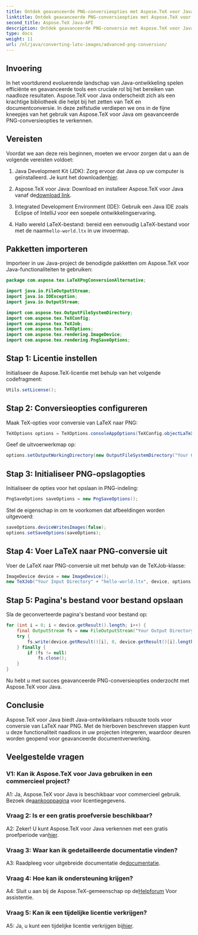 ```yaml
---
title: Ontdek geavanceerde PNG-conversieopties met Aspose.TeX voor Java
linktitle: Ontdek geavanceerde PNG-conversieopties met Aspose.TeX voor Java
second_title: Aspose.TeX Java-API
description: Ontdek geavanceerde PNG-conversie met Aspose.TeX voor Java. Een uitgebreide tutorial over conversie van LaTeX naar PNG.
type: docs
weight: 11
url: /nl/java/converting-lato-images/advanced-png-conversion/
---
```

## Invoering

In het voortdurend evoluerende landschap van Java-ontwikkeling spelen efficiënte en geavanceerde tools een cruciale rol bij het bereiken van naadloze resultaten. Aspose.TeX voor Java onderscheidt zich als een krachtige bibliotheek die helpt bij het zetten van TeX en documentconversie. In deze zelfstudie verdiepen we ons in de fijne kneepjes van het gebruik van Aspose.TeX voor Java om geavanceerde PNG-conversieopties te verkennen.

## Vereisten

Voordat we aan deze reis beginnen, moeten we ervoor zorgen dat u aan de volgende vereisten voldoet:

1.  Java Development Kit (JDK): Zorg ervoor dat Java op uw computer is geïnstalleerd. Je kunt het downloaden[hier](https://www.oracle.com/java/technologies/javase-downloads.html).

2.  Aspose.TeX voor Java: Download en installeer Aspose.TeX voor Java vanaf de[download link](https://releases.aspose.com/tex/java/).

3. Integrated Development Environment (IDE): Gebruik een Java IDE zoals Eclipse of IntelliJ voor een soepele ontwikkelingservaring.

4.  Hallo wereld LaTeX-bestand: bereid een eenvoudig LaTeX-bestand voor met de naam`hello-world.ltx` in uw invoermap.

## Pakketten importeren

Importeer in uw Java-project de benodigde pakketten om Aspose.TeX voor Java-functionaliteiten te gebruiken:

```java
package com.aspose.tex.LaTeXPngConversionAlternative;

import java.io.FileOutputStream;
import java.io.IOException;
import java.io.OutputStream;

import com.aspose.tex.OutputFileSystemDirectory;
import com.aspose.tex.TeXConfig;
import com.aspose.tex.TeXJob;
import com.aspose.tex.TeXOptions;
import com.aspose.tex.rendering.ImageDevice;
import com.aspose.tex.rendering.PngSaveOptions;
```

## Stap 1: Licentie instellen

Initialiseer de Aspose.TeX-licentie met behulp van het volgende codefragment:

```java
Utils.setLicense();
```

## Stap 2: Conversieopties configureren

Maak TeX-opties voor conversie van LaTeX naar PNG:

```java
TeXOptions options = TeXOptions.consoleAppOptions(TeXConfig.objectLaTeX());
```

Geef de uitvoerwerkmap op:

```java
options.setOutputWorkingDirectory(new OutputFileSystemDirectory("Your Output Directory"));
```

## Stap 3: Initialiseer PNG-opslagopties

Initialiseer de opties voor het opslaan in PNG-indeling:

```java
PngSaveOptions saveOptions = new PngSaveOptions();
```

Stel de eigenschap in om te voorkomen dat afbeeldingen worden uitgevoerd:

```java
saveOptions.deviceWritesImages(false);
options.setSaveOptions(saveOptions);
```

## Stap 4: Voer LaTeX naar PNG-conversie uit

Voer de LaTeX naar PNG-conversie uit met behulp van de TeXJob-klasse:

```java
ImageDevice device = new ImageDevice();
new TeXJob("Your Input Directory" + "hello-world.ltx", device, options).run();
```

## Stap 5: Pagina's bestand voor bestand opslaan

Sla de geconverteerde pagina's bestand voor bestand op:

```java
for (int i = 0; i < device.getResult().length; i++) {
    final OutputStream fs = new FileOutputStream("Your Output Directory" + "page-" + (i + 1) + ".png");
    try {
        fs.write(device.getResult()[i], 0, device.getResult()[i].length);
    } finally {
        if (fs != null)
            fs.close();
    }
}
```

Nu hebt u met succes geavanceerde PNG-conversieopties onderzocht met Aspose.TeX voor Java.

## Conclusie

Aspose.TeX voor Java biedt Java-ontwikkelaars robuuste tools voor conversie van LaTeX naar PNG. Met de hierboven beschreven stappen kunt u deze functionaliteit naadloos in uw projecten integreren, waardoor deuren worden geopend voor geavanceerde documentverwerking.

## Veelgestelde vragen

### V1: Kan ik Aspose.TeX voor Java gebruiken in een commercieel project?

 A1: Ja, Aspose.TeX voor Java is beschikbaar voor commercieel gebruik. Bezoek de[aankooppagina](https://purchase.aspose.com/buy) voor licentiegegevens.

### Vraag 2: Is er een gratis proefversie beschikbaar?

 A2: Zeker! U kunt Aspose.TeX voor Java verkennen met een gratis proefperiode van[hier](https://releases.aspose.com/).

### Vraag 3: Waar kan ik gedetailleerde documentatie vinden?

 A3: Raadpleeg voor uitgebreide documentatie de[documentatie](https://reference.aspose.com/tex/java/).

### Vraag 4: Hoe kan ik ondersteuning krijgen?

 A4: Sluit u aan bij de Aspose.TeX-gemeenschap op de[Helpforum](https://forum.aspose.com/c/tex/47) Voor assistentie.

### Vraag 5: Kan ik een tijdelijke licentie verkrijgen?

 A5: Ja, u kunt een tijdelijke licentie verkrijgen bij[hier](https://purchase.aspose.com/temporary-license/).